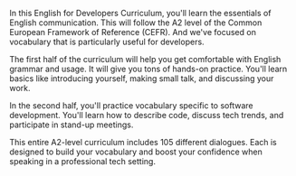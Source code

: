 In this English for Developers Curriculum, you'll learn the essentials of English communication. This will follow the A2 level of the Common European Framework of Reference (CEFR). And we've focused on vocabulary that is particularly useful for developers.

The first half of the curriculum will help you get comfortable with English grammar and usage. It will give you tons of hands-on practice. You'll learn basics like introducing yourself, making small talk, and discussing your work.

In the second half, you'll practice vocabulary specific to software development. You'll learn how to describe code, discuss tech trends, and participate in stand-up meetings.

This entire A2-level curriculum includes 105 different dialogues. Each is designed to build your vocabulary and boost your confidence when speaking in a professional tech setting.